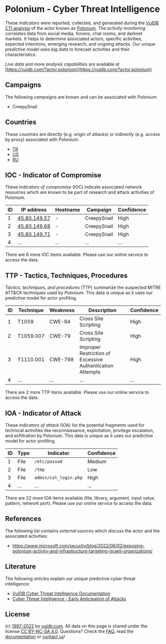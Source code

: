 # Polonium - Cyber Threat Intelligence

These _indicators_ were reported, collected, and generated during the [VulDB CTI analysis](https://vuldb.com/?kb.cti) of the actor known as [Polonium](https://vuldb.com/?actor.polonium). The _activity monitoring_ correlates data from social media, forums, chat rooms, and darknet markets. It helps to determine associated actors, specific activities, expected intentions, emerging research, and ongoing attacks. Our unique _predictive model_ uses _big data_ to forecast activities and their characteristics.

_Live data_ and more _analysis capabilities_ are available at [https://vuldb.com/?actor.polonium](https://vuldb.com/?actor.polonium)

## Campaigns

The following _campaigns_ are known and can be associated with Polonium:

* CreepySnail

## Countries

These _countries_ are directly (e.g. origin of attacks) or indirectly (e.g. access by proxy) associated with Polonium:

* [TR](https://vuldb.com/?country.tr)
* [US](https://vuldb.com/?country.us)
* [RU](https://vuldb.com/?country.ru)

## IOC - Indicator of Compromise

These _indicators of compromise_ (IOC) indicate associated network resources which are known to be part of research and attack activities of Polonium.

ID | IP address | Hostname | Campaign | Confidence
-- | ---------- | -------- | -------- | ----------
1 | [45.80.149.57](https://vuldb.com/?ip.45.80.149.57) | - | CreepySnail | High
2 | [45.80.149.68](https://vuldb.com/?ip.45.80.149.68) | - | CreepySnail | High
3 | [45.80.149.71](https://vuldb.com/?ip.45.80.149.71) | - | CreepySnail | High
4 | ... | ... | ... | ...

There are 6 more IOC items available. Please use our online service to access the data.

## TTP - Tactics, Techniques, Procedures

_Tactics, techniques, and procedures_ (TTP) summarize the suspected MITRE ATT&CK techniques used by _Polonium_. This data is unique as it uses our predictive model for actor profiling.

ID | Technique | Weakness | Description | Confidence
-- | --------- | -------- | ----------- | ----------
1 | T1059 | CWE-94 | Cross Site Scripting | High
2 | T1059.007 | CWE-79 | Cross Site Scripting | High
3 | T1110.001 | CWE-798 | Improper Restriction of Excessive Authentication Attempts | High
4 | ... | ... | ... | ...

There are 2 more TTP items available. Please use our online service to access the data.

## IOA - Indicator of Attack

These _indicators of attack_ (IOA) list the potential fragments used for technical activities like reconnaissance, exploitation, privilege escalation, and exfiltration by Polonium. This data is unique as it uses our predictive model for actor profiling.

ID | Type | Indicator | Confidence
-- | ---- | --------- | ----------
1 | File | `/etc/passwd` | Medium
2 | File | `/tmp` | Low
3 | File | `admin/cal_login.php` | High
4 | ... | ... | ...

There are 22 more IOA items available (file, library, argument, input value, pattern, network port). Please use our online service to access the data.

## References

The following list contains _external sources_ which discuss the actor and the associated activities:

* https://www.microsoft.com/security/blog/2022/06/02/exposing-polonium-activity-and-infrastructure-targeting-israeli-organizations/

## Literature

The following _articles_ explain our unique predictive cyber threat intelligence:

* [VulDB Cyber Threat Intelligence Documentation](https://vuldb.com/?kb.cti)
* [Cyber Threat Intelligence - Early Anticipation of Attacks](https://www.scip.ch/en/?labs.20201022)

## License

(c) [1997-2022](https://vuldb.com/?kb.changelog) by [vuldb.com](https://vuldb.com/?kb.about). All data on this page is shared under the license [CC BY-NC-SA 4.0](https://creativecommons.org/licenses/by-nc-sa/4.0/). Questions? Check the [FAQ](https://vuldb.com/?kb.faq), read the [documentation](https://vuldb.com/?kb) or [contact us](https://vuldb.com/?contact)!
